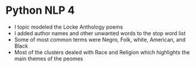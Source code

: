 # Python NLP 4

* I topic modeled the Locke Anthology poems
* I added author names and other unwanted words to the stop word list
* Some of most common terms were Negro, Folk, white, American, and Black
* Most of the clusters dealed with Race and Religion which highlights the main themes of the peomes
